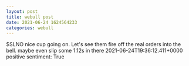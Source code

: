 ```yaml
--- 
layout: post 
title: webull post 
date: 2021-06-24 1624564233 
categories: webull 
--- 
```

$SLNO nice cup going on. Let's see them fire off the real orders into the bell. maybe even slip some 1.12s in there	2021-06-24T19:36:12.411+0000
positive sentiment: True